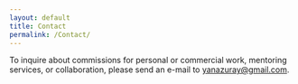 ```yaml
---
layout: default
title: Contact
permalink: /Contact/
---
```


To inquire about commissions for personal or commercial work, mentoring services, or collaboration, please send an e-mail to [yanazuray@gmail.com](mailto:yanazuray@gmail.com).
